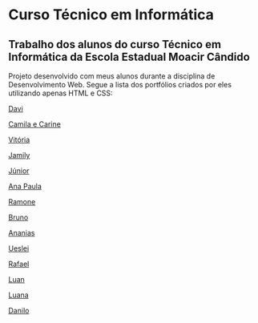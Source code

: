 # Curso Técnico em Informática
## Trabalho dos alunos do curso Técnico em Informática da Escola Estadual Moacir Cândido
Projeto desenvolvido com meus alunos durante a disciplina de Desenvolvimento Web.
Segue a lista dos portfólios criados por eles utilizando apenas HTML e CSS:

<a href="https://davipgaia.github.io/Portf-lio/" target="_blank">Davi</a>

<a href="https://camilagrb.github.io/Portifolio/" target="_blank">Camila e Carine</a>

<a href="https://vitoriataine.github.io/portifolio/" target="_blank">Vitória</a>

<a href="https://jamillytec.github.io/Portifolio/" target="_blank">Jamily</a>

<a href="https://juniormac17.github.io/portfolio/" target="_blank">Júnior</a>

<a href="https://ana-mouraria.github.io/portfolio/" target="_blank">Ana Paula</a>

<a href="https://ramonegata.github.io/PORTFOLIO/" target="_blank">Ramone</a>

<a href="https://br7santoss.github.io/portif-lio/" target="_blank">Bruno</a>

<a href="https://nani-silva.github.io/portfolio/" target="_blank">Ananias</a>

<a href="https://ueslei28.github.io/portfolio/" target="_blank">Ueslei</a>

<a href="https://rafaelxit08.github.io/portifolio/" target="_blank">Rafael</a>

<a href="https://jogadorone.github.io/portifolio/" target="_blank">Luan</a>

<a href="https://jogadoracarissima.github.io/indexhtml/" target="_blank">Luana</a>

<a href="https://danilosdfg.github.io/portfolio/" target="_blank">Danilo</a>
